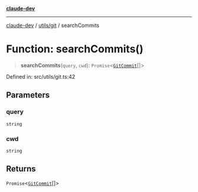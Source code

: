 [**claude-dev**](../../../README.md)

***

[claude-dev](../../../README.md) / [utils/git](../README.md) / searchCommits

# Function: searchCommits()

> **searchCommits**(`query`, `cwd`): `Promise`\<[`GitCommit`](../interfaces/GitCommit.md)[]\>

Defined in: src/utils/git.ts:42

## Parameters

### query

`string`

### cwd

`string`

## Returns

`Promise`\<[`GitCommit`](../interfaces/GitCommit.md)[]\>
